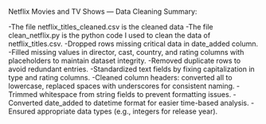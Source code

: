 Netflix Movies and TV Shows — Data Cleaning Summary:

-The file netflix_titles_cleaned.csv is the cleaned data
-The file clean_netflix.py is the python code I used to clean the data of netflix_titles.csv.
-Dropped rows missing critical data in date_added column.
-Filled missing values in director, cast, country, and rating columns with placeholders to maintain dataset integrity.
-Removed duplicate rows to avoid redundant entries.
-Standardized text fields by fixing capitalization in type and rating columns.
-Cleaned column headers: converted all to lowercase, replaced spaces with underscores for consistent naming.
-Trimmed whitespace from string fields to prevent formatting issues.
-Converted date_added to datetime format for easier time-based analysis.
-Ensured appropriate data types (e.g., integers for release year).

